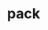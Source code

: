 ---
category: 4-letters
denotation: null
name: pack
reference_link: https://www.etymonline.com/word/pack
root_language: null
root_name: null
title: pack
type: free
word_sums:
- respelling: pack
  sum: 'Pack + '
---